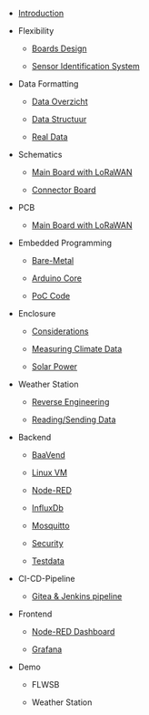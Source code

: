 * [Introduction](./README.md)

* Flexibility

  * [Boards Design](./flexibility/boards-design.md)

  * [Sensor Identification System](./flexibility/sis.md)

* Data Formatting

  * [Data Overzicht](./data-formatting/data-overzicht.md)

  * [Data Structuur](./data-formatting/data-structuur.md)

  * [Real Data](./data-formatting/real-data.md)

* Schematics

  * [Main Board with LoRaWAN](./schematics/main-board.md)

  * [Connector Board](./schematics/connector-board.md)

* PCB

  * [Main Board with LoRaWAN](./printed-circuit-boards/main-board.md)

* Embedded Programming

  * [Bare-Metal](./embedded-programming/bare-metal.md)

  * [Arduino Core](./embedded-programming/arduino-core.md)

  * [PoC Code](./embedded-programming/poc-code.md)

* Enclosure

  * [Considerations](./enclosure/considerations.md)

  * [Measuring Climate Data](./enclosure/measuring-climate.md)

  * [Solar Power](./enclosure/solar-power.md)

* Weather Station

  * [Reverse Engineering](./weather-station/reverse-engineering.md)

  * [Reading/Sending Data](./weather-station/data.md)

* Backend

  * [BaaVend](./backend/baavend.md)

  * [Linux VM](./backend/linux-vm.md)

  * [Node-RED](./backend/nodered.md)

  * [InfluxDb](./backend/influxdb.md)

  * [Mosquitto](./backend/mosquitto.md)

  * [Security](./backend/security.md)

  * [Testdata](./backend/testdata.md)

* CI-CD-Pipeline

  * [Gitea & Jenkins pipeline](./ci-cd-pipeline/gitea-jenkins.md)

* Frontend

  * [Node-RED Dashboard](./frontend/dashboard.md)

  * [Grafana](./frontend/grafana.md)

* Demo

  * FLWSB

  * Weather Station
